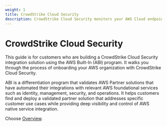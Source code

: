```yaml
---
weight: 1
title: CrowdStrike Cloud Security
description: CrowdStrike Cloud Security monitors your AWS Cloud endpoints and services to stop breaches and detect critical security issues, common configuration errors, and patterns of suspicious behavior.
---
```


# CrowdStrike Cloud Security

This guide is for customers who are building a CrowdStrike Cloud Security integration solution using the AWS Built-In (ABI) program. It walks you through the process of onboarding your AWS organization with CrowdStrike Cloud Security.

ABI is a differentiation program that validates AWS Partner solutions that have automated their integrations with relevant AWS foundational services such as identity, management, security, and operations. It helps customers find and deploy a validated partner solution that addresses specific customer use cases while providing deep visibility and control of AWS native service integration.

Choose [Overview](/overview/index.html).
